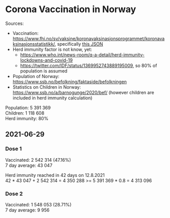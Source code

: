 # Corona Vaccination in Norway

Sources:

- Vaccination: <https://www.fhi.no/sv/vaksine/koronavaksinasjonsprogrammet/koronavaksinasjonsstatistikk/>, specifically [this JSON](https://www.fhi.no/api/chartdata/api/99119)
- Herd immunity factor is not know, yet:
  - <https://www.who.int/news-room/q-a-detail/herd-immunity-lockdowns-and-covid-19>
  - <https://twitter.com/IDF/status/1369952743889195009>, so 80% of population is assumed
- Population of Norway: <https://www.ssb.no/befolkning/faktaside/befolkningen>
- Statistics on Children in Norway: https://www.ssb.no/a/barnogunge/2020/bef/ (however children are included in herd immunity calculation)

Population: 5 391 369  
Children: 1 118 608  
Herd immunity: 80%  

## 2021-06-29

### Dose 1

Vaccinated: 2 542 314 (47.16%)  
7 day average: 43 047

Herd immunity reached in 42 days on 12.8.2021  
42 * 43 047 + 2 542 314 = 4 350 288 >= 5 391 369 * 0.8 = 4 313 096

### Dose 2

Vaccinated: 1 548 053 (28.71%)  
7 day average: 9 956


